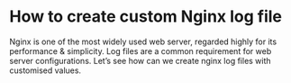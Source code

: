 # How to create custom Nginx log file
Nginx is one of the most widely used web server, regarded highly for its performance & simplicity. Log files are a common requirement for web server configurations. Let’s see how can we create nginx log files with customised values.
